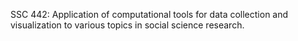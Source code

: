 SSC 442: Application of computational tools for data collection and visualization to various topics in social science research.
